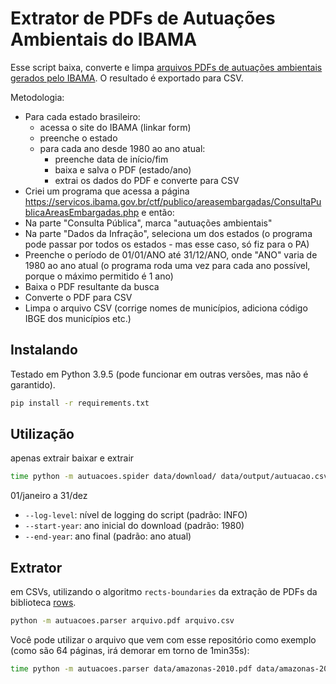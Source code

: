 # Extrator de PDFs de Autuações Ambientais do IBAMA

Esse script baixa, converte e limpa [arquivos PDFs de autuações ambientais
gerados pelo
IBAMA](https://servicos.ibama.gov.br/ctf/publico/areasembargadas/ConsultaPublicaAreasEmbargadas.php).
O resultado é exportado para CSV.

Metodologia:
- Para cada estado brasileiro:
  - acessa o site do IBAMA (linkar form)
  - preenche o estado
  - para cada ano desde 1980 ao ano atual:
    - preenche data de início/fim
    - baixa e salva o PDF (estado/ano)
    - extrai os dados do PDF e converte para CSV
- Criei um programa que acessa a página https://servicos.ibama.gov.br/ctf/publico/areasembargadas/ConsultaPublicaAreasEmbargadas.php e então:
- Na parte "Consulta Pública", marca "autuações ambientais"
- Na parte "Dados da Infração", seleciona um dos estados (o programa pode passar por todos os estados - mas esse caso, só fiz para o PA)
- Preenche o período de 01/01/ANO até 31/12/ANO, onde "ANO" varia de 1980 ao ano atual (o programa roda uma vez para cada ano possível, porque o máximo permitido é 1 ano)
- Baixa o PDF resultante da busca
- Converte o PDF para CSV
- Limpa o arquivo CSV (corrige nomes de municípios, adiciona código IBGE dos municípios etc.)


## Instalando

Testado em Python 3.9.5 (pode funcionar em outras versões, mas não é
garantido).

```bash
pip install -r requirements.txt
```

## Utilização

apenas extrair
baixar e extrair


```bash
time python -m autuacoes.spider data/download/ data/output/autuacao.csv.gz
```

01/janeiro a 31/dez

- `--log-level`: nível de logging do script (padrão: INFO)
- `--start-year`: ano inicial do download (padrão: 1980)
- `--end-year`: ano final (padrão: ano atual)


## Extrator

em CSVs, utilizando o algoritmo `rects-boundaries` da extração de PDFs da
biblioteca [rows](https://github.com/turicas/rows).

```bash
python -m autuacoes.parser arquivo.pdf arquivo.csv
```

Você pode utilizar o arquivo que vem com esse repositório como exemplo (como
são 64 páginas, irá demorar em torno de 1min35s):

```bash
time python -m autuacoes.parser data/amazonas-2010.pdf data/amazonas-2010.csv
```
